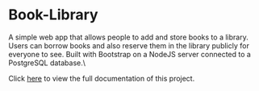 # Book-Library
A simple web app that allows people to add and store books to a library. 
Users can borrow books and also reserve them in the library publicly for everyone to see. Built with Bootstrap on a NodeJS server connected to a PostgreSQL database.\

Click [here](https://docs.google.com/presentation/d/1NgRq8GDHyftGMMYGjiyhp0JfD1KNtd3sMPDpYdnXx-o/edit?usp=sharing) to view the full documentation of this project.
